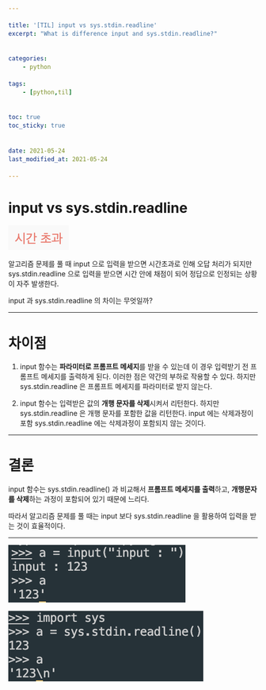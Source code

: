 ```yaml
---

title: '[TIL] input vs sys.stdin.readline'
excerpt: "What is difference input and sys.stdin.readline?"


categories:
    - python

tags:
    - [python,til]


toc: true
toc_sticky: true


date: 2021-05-24
last_modified_at: 2021-05-24

---
```

# input vs sys.stdin.readline

![image](/assets/images/21_05_24_python/1.png)

알고리즘 문제를 풀 때 input 으로 입력을 받으면 시간초과로 인해 오답 처리가 되지만 sys.stdin.readline 으로 입력을 받으면 시간 안에 채점이 되어 정답으로 인정되는 상황이 자주 발생한다. 

input 과 sys.stdin.readline 의 차이는 무엇일까?

---


# 차이점


1) input 함수는 **파라미터로 프롬프트 메세지**를 받을 수 있는데 이 경우 입력받기 전 프롬프트 메세지를 출력하게 된다. 이러한 점은 약간의 부하로 작용할 수 있다. 하지만 sys.stdin.readline 은 프롬프트 메세지를 파라미터로 받지 않는다.

2) input 함수는 입력받은 값의 **개행 문자를 삭제**시켜서 리턴한다. 하지만 sys.stdin.readline 은 개행 문자를 포함한 값을 리턴한다. input 에는 삭제과정이 포함 sys.stdin.readline 에는 삭제과정이 포함되지 않는 것이다.

---

# 결론

input 함수는 sys.stdin.readline() 과 비교해서 **프롬프트 메세지를 출력**하고, **개행문자를 삭제**하는 과정이 포함되어 있기 때문에 느리다.

따라서 알고리즘 문제를 풀 때는 input 보다 sys.stdin.readline 을 활용하여 입력을 받는 것이 효율적이다.

---

![image](/assets/images/21_05_24_python/3.png)

![image](/assets/images/21_05_24_python/2.png)